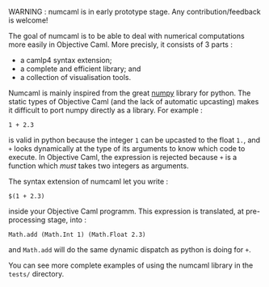 WARNING : numcaml is in early prototype stage. Any contribution/feedback is welcome!

The goal of numcaml is to be able to deal with numerical computations more easily in Objective Caml.
More precisly, it consists of 3 parts :

* a camlp4 syntax extension;
* a complete and efficient library; and
* a collection of visualisation tools.

Numcaml is mainly inspired from the great [numpy](numpy.scipy.org/) library for python.
The static types of Objective Caml (and the lack of automatic upcasting) makes it difficult to port
numpy directly as a library. For example :

    1 + 2.3 

is valid in python because the integer `1` can be upcasted to the float `1.`, and `+` looks dynamically
at the type of its arguments to know which code to execute. In Objective Caml, the expression is
rejected because `+` is a function which *must* takes two integers as arguments.

The syntax extension of numcaml let you write :

    $(1 + 2.3)

inside your Objective Caml programm. This expression is translated, at pre-processing stage, into :

    Math.add (Math.Int 1) (Math.Float 2.3)

and `Math.add` will do the same dynamic dispatch as python is doing for `+`.

You can see more complete examples of using the numcaml library in the `tests/` directory.

 